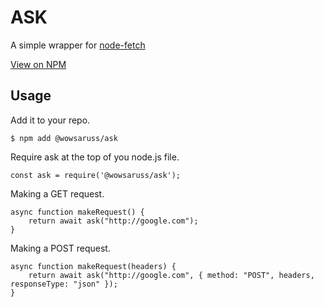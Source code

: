 # ASK

A simple wrapper for [node-fetch](https://www.npmjs.com/package/node-fetch)

[View on NPM](https://www.npmjs.com/package/@wowsaruss/ask)

## Usage

Add it to your repo.

```
$ npm add @wowsaruss/ask
```

Require ask at the top of you node.js file.

```
const ask = require('@wowsaruss/ask');
```

Making a GET request.

```
async function makeRequest() {
    return await ask("http://google.com");
}
```

Making a POST request.

```
async function makeRequest(headers) {
    return await ask("http://google.com", { method: "POST", headers, responseType: "json" });
}
```
